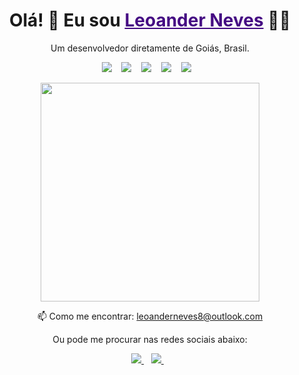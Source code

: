 <!--
### Olá 👋

**leoander01/leoander01** is a ✨ _special_ ✨ repository because its `README.md` (this file) appears on your GitHub profile.


- 🔭 Atualmente trabalho como Analista de Sistemas na Unimed Regional Sul Goiás
- 🌱 Estou aprendendo Javascript, Typescript, React e ReactJS
- 👯 Procuro contribuir com projetos open source
- 📫 Pode me encontrar no: <a href="https://www.linkedin.com/in/leoander-neves-326106186/" target="_blank">LinkedIn</a>, <a href="https://www.instagram.com/leoanderneves/" target="_blank">Instagram</a>
- 🧑🏻‍💻 Para ver meu portfólio clique <a href="https://www.leoanderneves.com.br/" target="_blank">aqui</a>!

<img height="180em" src="https://github-readme-stats.vercel.app/api?username=leoander01&show_icons=true&hide_border=true&&count_private=true&include_all_commits=true" />
-->

<h1 align='center'>
  Olá! 👋 Eu sou <a href="https://www.leoanderneves.com.br/" style="color: #450b83">Leoander Neves</a> 👨‍💻
</h1>

<p align='center'>
  Um desenvolvedor diretamente de Goiás, Brasil.
</p>

<p align='center'>
  <img src="https://img.shields.io/badge/JavaScript-F7DF1E?style=for-the-badge&logo=javascript&logoColor=black" />
  &nbsp;&nbsp;
  <img src="https://img.shields.io/badge/TypeScript-007ACC?style=for-the-badge&logo=typescript&logoColor=white" />
  &nbsp;&nbsp;
  <img src="https://img.shields.io/badge/React-20232A?style=for-the-badge&logo=react&logoColor=61DAFB" />
  &nbsp;&nbsp;
  <img src="https://img.shields.io/badge/Node.js-339933?style=for-the-badge&logo=nodedotjs&logoColor=white" />
  &nbsp;&nbsp;
  <img src="https://img.shields.io/badge/Yarn-2C8EBB?style=for-the-badge&logo=yarn&logoColor=white" />
  &nbsp;&nbsp;
</p>

<p align='center'>
  <a href="#"><img src="https://github-readme-stats.vercel.app/api?username=leoander01&show_icons=true&count_private=true&theme=dark" width="350"></a>
</p>

<p align='center'>
  📫 Como me encontrar: <a href='mailto:leoanderneves8@outlook.com'>leoanderneves8@outlook.com</a>
</p>

<p align='center'>Ou pode me procurar nas redes sociais abaixo:</p>
<p align='center'>
  <a href="https://www.linkedin.com/in/leoander-neves-326106186/">
    <img src="https://img.shields.io/badge/linkedin-%230077B5.svg?&style=for-the-badge&logo=linkedin&logoColor=white" />
  </a>&nbsp;&nbsp;
  <a href="https://www.instagram.com/leoanderneves/" target="_blank">
    <img src="https://img.shields.io/badge/instagram-%23E4405F.svg?&style=for-the-badge&logo=instagram&logoColor=white" />        
  </a>&nbsp;&nbsp;
</p>
